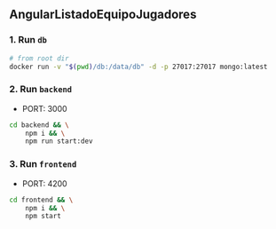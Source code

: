 ## AngularListadoEquipoJugadores

### 1. Run `db`

```bash
# from root dir
docker run -v "$(pwd)/db:/data/db" -d -p 27017:27017 mongo:latest
```

### 2. Run `backend`

- PORT: 3000

```bash
cd backend && \
    npm i && \
    npm run start:dev
```

### 3. Run `frontend`

- PORT: 4200

```bash
cd frontend && \
    npm i && \
    npm start
```
